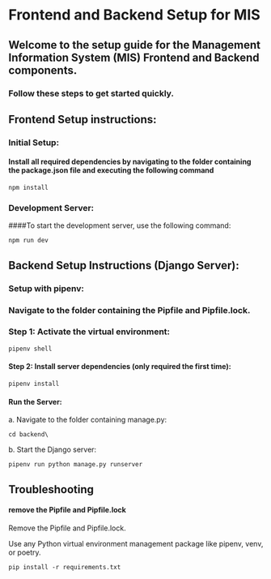 # Frontend and Backend Setup for MIS
## Welcome to the setup guide for the Management Information System (MIS) Frontend and Backend components. 
### Follow these steps to get started quickly.
## Frontend Setup instructions:


### Initial Setup:
#### Install all required dependencies by navigating to the folder containing the package.json file and executing the following command

```
npm install
```

### Development Server:
####To start the development server, use the following command:

```
npm run dev
```


## Backend Setup Instructions (Django Server):
### Setup with pipenv:
### Navigate to the folder containing the Pipfile and Pipfile.lock.

### Step 1: Activate the virtual environment:

```
pipenv shell

```

#### Step 2: Install server dependencies (only required the first time):


```
pipenv install  

```

#### Run the Server:

a. Navigate to the folder containing manage.py:

```
cd backend\
```
b. Start the Django server:

```
pipenv run python manage.py runserver

```

## Troubleshooting

#### remove the Pipfile and Pipfile.lock

Remove the Pipfile and Pipfile.lock. <br>

Use any Python virtual environment management package like pipenv, venv, or poetry.
```
pip install -r requirements.txt
```


